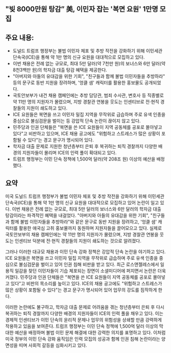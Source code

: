 ## "빚 8000만원 탕감” 美, 이민자 잡는 '복면 요원' 1만명 모집

## 주요 내용:
*   도널드 트럼프 행정부는 불법 이민자 체포 및 추방 작전을 강화하기 위해 이민세관단속국(ICE)을 통해 약 1만 명의 신규 요원을 대대적으로 모집하고 있다.
*   이번 채용은 전례 없는 규모로, 최대 5만 달러(약 7천만 원)의 보너스와 6만 달러(약 8천3백만 원)의 학자금 대출 탕감 혜택을 제공한다.
*   "아버지와 아들의 유대감을 위한 기회", "친구들과 함께 불법 이민자들을 추방하라" 등의 문구로 동반 지원을 장려하며, '엉클 샘' 캐릭터를 활용한 홍보물도 공개되었다.
*   국토안보부가 내건 채용 캠페인에는 추방 담당관, 범죄 수사관, 변호사 등 직종별로 약 11만 명의 지원자가 몰렸으며, 지방 경찰관 연봉을 웃도는 인센티브로 전·현직 경찰들의 지원이 쇄도하고 있다.
*   ICE 요원들은 복면을 쓰고 이민자 밀집 지역을 무작위로 급습하며 주로 유색 인종을 중심으로 불심검문을 벌이는 등 강압적 단속 논란이 끊이지 않고 있다.
*   민주당과 인권 단체들은 "복면을 쓴 ICE 요원들이 지역 공동체를 공포로 몰아넣고 있다"고 비판하고 있으며, ICE 채용 공고에도 "위험하고 스트레스가 많은 상황이 포함될 수 있다"는 경고 문구가 명시되어 있다.
*   학자금 대출 문제로 지원한 청년층부터 은퇴 후 복귀하는 퇴직 경찰까지 다양한 배경의 지원자들이 몰리며 ICE의 인력 풀이 확대되고 있다.
*   트럼프 행정부는 이민 단속 정책에 1,500억 달러(약 208조 원) 이상의 예산을 배정했다.

## 요약
미국 도널드 트럼프 행정부가 불법 이민자 체포 및 추방 작전을 강화하기 위해 이민세관단속국(ICE)을 통해 약 1만 명의 신규 요원을 대대적으로 모집하고 있어 논란이 일고 있다. 이번 채용은 전례 없는 규모로, 최대 5만 달러의 보너스와 6만 달러의 학자금 대출 탕감이라는 파격적인 혜택을 내걸었다. "아버지와 아들의 유대감을 위한 기회", "친구들과 함께 불법 이민자들을 추방하라"와 같은 문구로 동반 지원을 장려하고, '엉클 샘' 캐릭터를 활용한 애국심 고취 홍보물까지 동원하며 지원자들을 끌어모으고 있다. 실제로 국토안보부의 채용 캠페인에는 약 11만 명의 지원자가 몰렸으며, 지방 경찰관 연봉을 웃도는 인센티브 덕분에 전·현직 경찰들의 지원이 쇄도하는 것으로 알려졌다.

그러나 이러한 대규모 채용과 이민 단속 강화 정책은 강압적 단속 논란을 야기하고 있다. ICE 요원들은 복면을 쓰고 이민자 밀집 지역을 무작위로 급습하며 주로 유색 인종을 중심으로 불심검문을 벌이고 있어 인권 침해 비판을 받고 있다. 최근 로스앤젤레스에서 일용직 일감을 찾던 이민자들이 기습 체포되는 장면이 소셜미디어에 퍼지면서 논란은 더욱 커졌다. 민주당과 인권 단체들은 "복면을 쓴 ICE 요원들이 지역 공동체를 공포로 몰아넣고 있다"고 비판의 목소리를 높이고 있다. ICE의 채용 공고에도 "위험하고 스트레스가 많은 상황이 포함될 수 있다"는 경고 문구가 명시되어 있어 업무의 강도를 짐작하게 한다.

이러한 논란에도 불구하고, 학자금 대출 문제로 어려움을 겪는 청년층부터 은퇴 후 다시 복귀하는 퇴직 경찰까지 다양한 배경의 지원자들이 ICE의 인력 풀을 채우고 있다. 이는 경제적 인센티브가 이민 단속의 윤리적 문제나 업무의 위험성을 상쇄할 만큼 강력하게 작용하고 있음을 보여준다. 트럼프 행정부는 이민 단속 정책에 1,500억 달러 이상의 막대한 예산을 배정하며 불법 이민 문제 해결에 대한 강력한 의지를 표명하고 있다. 이처럼 미국 정부의 이민 단속 강화 움직임은 인력 모집의 성공과 함께 인권 침해 논란이라는 양면성을 띠며 사회적 갈등을 심화시키고 있다.